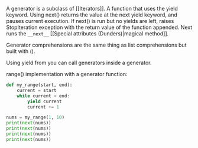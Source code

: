 A generator is a subclass of [[Iterators]].
A function that uses the yield keyword. 
Using next() returns the value at the next yield keyword, and pauses current execution.
If next() is run but no yields are left, raises StopIteration exception with the return value of the function appended.
Next runs the `__next__` [[Special attributes (Dunders)|magical method]].

Generator comprehensions are the same thing as list comprehensions but built with ().

Using yield from you can call generators inside a generator.

range() implementation with a generator function:
```python
def my_range(start, end):
	current = start
	while current < end:
		yield current
		current += 1

nums = my_range(1, 10)
print(next(nums))
print(next(nums))
print(next(nums))
print(next(nums))
```

